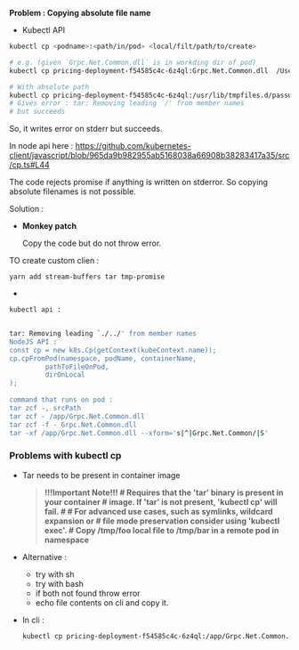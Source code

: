 **Problem : Copying absolute file name**

-  Kubectl API 

  ```bash
  kubectl cp <podname>:<path/in/pod> <local/filt/path/to/create>
  
  # e.g. (given `Grpc.Net.Common.dll` is in workding dir of pod)
  kubectl cp pricing-deployment-f54585c4c-6z4ql:Grpc.Net.Common.dll  /Users/dawn/temp.dll
  
  # With absolute path
  kubectl cp pricing-deployment-f54585c4c-6z4ql:/usr/lib/tmpfiles.d/passwd.conf  /Users/dawn/projects/podfs/docs/spikes/k8s-client/lib/temp/passwd.conf  
  # Gives error : tar: Removing leading `/' from member names
  # but succeeds
  ```

  So, it writes error on stderr but succeeds.

  In node api here : https://github.com/kubernetes-client/javascript/blob/965da9b982955ab5168038a66908b38283417a35/src/cp.ts#L44

  The code rejects promise if anything is written on stderror. So copying absolute filenames is not possible.

  Solution : 

  - **Monkey patch**

    Copy the code but do not throw error.

TO create custom clien : 

```
yarn add stream-buffers tar tmp-promise
```



- 

```bash
kubectl api : 


tar: Removing leading `./../' from member names
NodeJS API : 
const cp = new k8s.Cp(getContext(kubeContext.name));
cp.cpFromPod(namespace, podName, containerName, 
         pathToFileOnPod, 
         dirOnLocal
);
 
command that runs on pod : 
tar zcf -, srcPath 
tar zcf - /app/Grpc.Net.Common.dll 
tar zcf -f - Grpc.Net.Common.dll 
tar -xf /app/Grpc.Net.Common.dll --xform='s|^|Grpc.Net.Common/|S'
```







### Problems with kubectl cp

- Tar needs to be present in container image 

  > **!!!Important Note!!! # Requires that the 'tar' binary is present in your container # image. If 'tar' is not present, 'kubectl cp' will fail. # # For advanced use cases, such as symlinks, wildcard expansion or # file mode preservation consider using 'kubectl exec'. # Copy /tmp/foo local file to /tmp/bar in a remote pod in namespace**

- Alternative : 

  - try with sh
  - try with bash
  - if both not found throw error
  - echo file contents on cli and copy it.

- In cli : 

  ```bash
  kubectl cp pricing-deployment-f54585c4c-6z4ql:/app/Grpc.Net.Common.dll /Users/dawn/projects/podfs/docs/spikes/k8s-client/lib/temp/temp.dll
  
  ```

  

### 